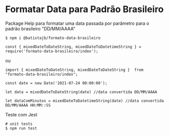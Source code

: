 # Formatar Data para Padrão Brasileiro
Package Help para formatar uma data passada por parâmetro para o padrão brasileiro "DD/MM/AAAA"


```
$ npm i @batistajb/formato-data-brasileiro

```

```
const { mixedDateToDateString, mixedDateToDatetimeString } = require('formato-data-brasileiro/index');
```
ou 
```
import { mixedDateToDateString, mixedDateToDateString }  from "formato-data-brasileiro/index";
```

```
const date = new Date('2021-07-24 00:00:00');

let data = mixedDateToDateString(date) //data convertida DD/MM/AAAA

let dataComMinutos = mixedDateToDatetimeString(date) //data convertida DD/MM/AAAA HH:MM::SS
```

Teste com Jest

```
# unit tests
$ npm run test
```

